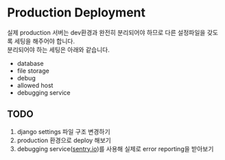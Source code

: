 # Production Deployment  

실제 production 서버는 dev환경과 완전히 분리되어야 하므로 다른 설정파일을 갖도록 세팅을 해주어야 합니다.  
분리되어야 하는 세팅은 아래와 같습니다.
  
- database
- file storage
- debug
- allowed host
- debugging service

## TODO
1. django settings 파일 구조 변경하기
2. production 환경으로 deploy 해보기
3. debugging service([sentry.io](https://sentry.io/))를 사용해 실제로 error reporting을 받아보기
